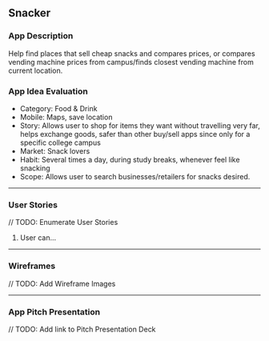 ## Snacker

### App Description
Help find places that sell cheap snacks and compares prices, or compares vending machine prices from campus/finds closest vending machine from current location.

### App Idea Evaluation

- Category: Food & Drink
- Mobile: Maps, save location
- Story: Allows user to shop for items they want without travelling very far, helps exchange goods, safer than other buy/sell apps since only for a specific college campus
- Market: Snack lovers
- Habit: Several times a day, during study breaks, whenever feel like snacking
- Scope: Allows user to search businesses/retailers for snacks desired.

---

### User Stories
// TODO: Enumerate User Stories
1. User can...

---

### Wireframes
// TODO: Add Wireframe Images

---

### App Pitch Presentation
// TODO: Add link to Pitch Presentation Deck

